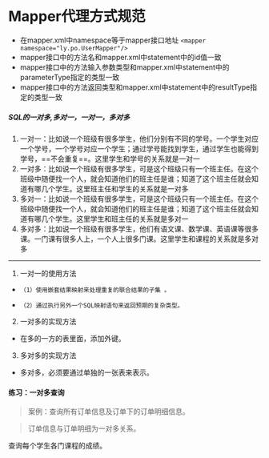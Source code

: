 # Mapper代理方式规范
* 在mapper.xml中namespace等于mapper接口地址
` <mapper namespace="ly.po.UserMapper"/> `
* mapper接口中的方法名和mapper.xml中statement中的id值一致
* mapper接口中的方法输入参数类型和mapper.xml中statement中的parameterType指定的类型一致
* mapper接口中的方法返回类型和mapper.xml中statement中的resultType指定的类型一致


##### SQL的一对多,多对一，一对一，多对多
1. 一对一：比如说一个班级有很多学生，他们分别有不同的学号。一个学生对应一个学号，一个学号对应一个学生；通过学号能找到学生，通过学生也能得到学号，==不会重复==。这里学生和学号的关系就是一对一
2. 一对多：比如说一个班级有很多学生，可是这个班级只有一个班主任。在这个班级中随便找一个人，就会知道他们的班主任是谁；知道了这个班主任就会知道有哪几个学生。这里班主任和学生的关系就是一对多
3. 多对一：比如说一个班级有很多学生，可是这个班级只有一个班主任。在这个班级中随便找一个人，就会知道他们的班主任是谁；知道了这个班主任就会知道有哪几个学生。这里学生和班主任的关系就是多对一
4. 多对多：比如说一个班级有很多学生，他们有语文课、数学课、英语课等很多课。一门课有很多人上，一个人上很多门课。这里学生和课程的关系就是多对多

---
1. 一对一的使用方法
-     （1）使用嵌套结果映射来处理重复的联合结果的子集 。
    
-     （2）通过执行另外一个SQL映射语句来返回预期的复杂类型。

2. 一对多的实现方法

- 在多的一方的表里面，添加外键。

3. 多对多的实现方法

- 多对多，必须要通过单独的一张表来表示。


#### 练习：一对多查询
>案例：查询所有订单信息及订单下的订单明细信息。

>订单信息与订单明细为一对多关系。

查询每个学生各门课程的成绩。